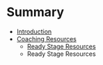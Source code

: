 # Summary

* [Introduction](README.md)
* [Coaching Resources](book/coaching_resources.md)
   * [Ready Stage Resources](book/readystage_resources.md)
   * Ready Stage Resources

